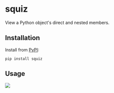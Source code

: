 # squiz

View a Python object's direct and nested members.

## Installation

Install from [PyPI](https://pypi.org/project/squiz/):

```shell
pip install squiz
```

## Usage

<img src="https://github.com/morefigs/squiz/blob/main/examples/example.png"/>
